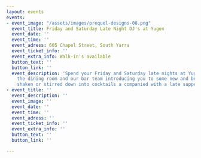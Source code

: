 ```yaml
---
layout: events
events:
- event_image: "/assets/images/prequel-designs-08.png"
  event_title: Friday and Saturday Late Night DJ's at Yugen
  event_date: ''
  event_time: ''
  event_adress: 605 Chapel Street, South Yarra
  event_ticket_info: ''
  event_extra_info: Walk-in's available
  button_text: ''
  button_link: ''
  event_description: 'Spend your Friday and Saturday late nights at Yugen. DJ’s energizing
    the dining room and our bar team introducing you to some new and beautiful flavours,
    shaken or stirred down into cocktails a companied with a late supper menu. '
- event_title: ''
  event_description: ''
  event_image: ''
  event_date: ''
  event_time: ''
  event_adress: ''
  event_ticket_info: ''
  event_extra_info: ''
  button_text: ''
  button_link: ''

---
```

